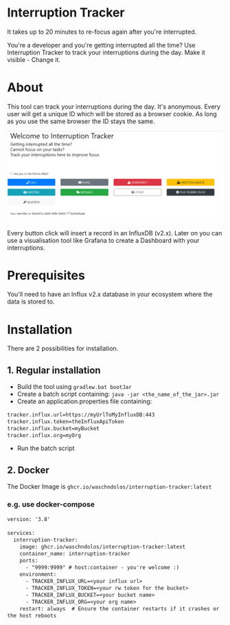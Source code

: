 # Interruption Tracker

It takes up to 20 minutes to re-focus again after you're interrupted.

You're a developer and you're getting interrupted all the time? Use Interruption Tracker to 
track your interruptions during the day. Make it visible - Change it. 

# About

This tool can track your interruptions during the day. It's anonymous. 
Every user will get a unique ID which will be stored as a browser cookie. As long as you use the same browser
the ID stays the same. 

![screenshot.png](docs%2Fassets%2Fscreenshot.png)

Every button click will insert a record in an InfluxDB (v2.x). 
Later on you can use a visualisation tool like Grafana to create a Dashboard with your interruptions.

# Prerequisites
You'll need to have an Influx v2.x database in your ecosystem where the data is stored to.



# Installation
There are 2 possibilities for installation. 

## 1. Regular installation
* Build the tool using `gradlew.bat bootJar`
* Create a batch script containing: `java -jar <the_name_of_the_jar>.jar`
* Create an application.properties file containing:
```
tracker.influx.url=https://myUrlToMyInfluxDB:443
tracker.influx.token=theInfluxApiToken
tracker.influx.bucket=myBucket
tracker.influx.org=myOrg
```
* Run the batch script

## 2. Docker

The Docker Image is
`ghcr.io/waschndolos/interruption-tracker:latest`

### e.g. use docker-compose
```
version: '3.8'

services:
  interruption-tracker:
    image: ghcr.io/waschndolos/interruption-tracker:latest
    container_name: interruption-tracker
    ports:
      - "9999:9999" # host:container - you're welcome :) 
    environment:
      - TRACKER_INFLUX_URL=<your influx url>
      - TRACKER_INFLUX_TOKEN=<your rw token for the bucket>
      - TRACKER_INFLUX_BUCKET=<your bucket name>
      - TRACKER_INFLUX_ORG=<your org name>
    restart: always  # Ensure the container restarts if it crashes or the host reboots

```

